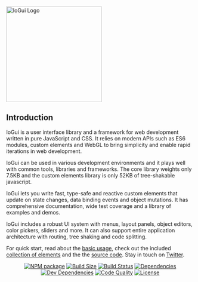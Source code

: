   <p style="margin-top:2em"><a href="https://iogui.dev" target="_blank" rel="noopener noreferrer"><img width="256" src="https://iogui.dev/iogui/images/logo/io-logo.svg" alt="IoGui Logo"></a></p>

## Introduction

IoGui is a user interface library and a framework for web development written in pure JavaScript and CSS. It relies on modern APIs such as ES6 modules, custom elements and WebGL to bring simplicity and enable rapid iterations in web development.

IoGui can be used in various development environments and it plays well with common tools, libraries and frameworks. The core library weights only 7.5KB and the custom elements library is only 52KB of tree-shakable javascript.

IoGui lets you write fast, type-safe and reactive custom elements that update on state changes, data binding events and object mutations. It has comprehensive documentation, wide test coverage and a library of examples and demos.

IoGui includes a robust UI system with menus, layout panels, object editors, color pickers, sliders and more. It can also support entire application architecture with routing, tree shaking and code splitting.

For quick start, read about the [basic usage](https://iogui.dev/#path=docs/introduction/), check out the included [collection of elements](https://iogui.dev/#path=demos/elements) and the the <a href="https://github.com/iogui/iogui/" target="_blank">source code</a>. Stay in touch on [Twitter](https://twitter.com/io_gui_js).

<p align="center">
  <a href="https://www.npmjs.com/package/iogui"><img src="https://img.shields.io/npm/v/iogui.svg" alt="NPM package" /></a>
  <a href="https://bundlephobia.com/result?p=iogui"><img src="https://badgen.net/bundlephobia/minzip/iogui" alt="Build Size" /></a>
  <a href="https://travis-ci.org/iogui/io"><img src="https://travis-ci.org/iogui/io.svg?branch=dev" alt="Build Status" /></a>
  <a href="https://david-dm.org/iogui/io"><img src="https://img.shields.io/david/iogui/io.svg" alt="Dependencies" /></a>
  <a href="https://david-dm.org/iogui/io?type=dev"><img src="https://img.shields.io/david/dev/iogui/io.svg" alt="Dev Dependencies" /></a>
  <a href="https://lgtm.com/projects/g/iogui/iogui/context:javascript"><img src="https://img.shields.io/lgtm/grade/javascript/g/iogui/io.svg?label=code%20quality" alt="Code Quality" /></a>
  <a href="https://github.com/iogui/iogui/blob/master/LICENSE"><img src="https://img.shields.io/npm/l/iogui.svg" alt="License" /></a>
</p>
